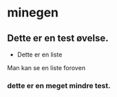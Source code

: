 # minegen

## Dette er en test øvelse. 

+ Dette er en liste 

Man kan se en liste foroven 

### dette er en meget mindre test. 
